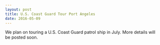 ```yaml
---
layout: post
title: U.S. Coast Guard Tour Port Angeles
date: 2016-05-09
---
```


We plan on touring a U.S. Coast Guard patrol ship in July. More details will be posted soon.